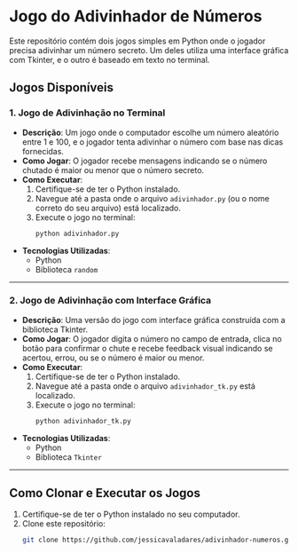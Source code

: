 # Jogo do Adivinhador de Números

Este repositório contém dois jogos simples em Python onde o jogador precisa adivinhar um número secreto. Um deles utiliza uma interface gráfica com Tkinter, e o outro é baseado em texto no terminal.

## Jogos Disponíveis

### 1. Jogo de Adivinhação no Terminal
- **Descrição**: Um jogo onde o computador escolhe um número aleatório entre 1 e 100, e o jogador tenta adivinhar o número com base nas dicas fornecidas.
- **Como Jogar**: O jogador recebe mensagens indicando se o número chutado é maior ou menor que o número secreto.
- **Como Executar**:
  1. Certifique-se de ter o Python instalado.
  2. Navegue até a pasta onde o arquivo `adivinhador.py` (ou o nome correto do seu arquivo) está localizado.
  3. Execute o jogo no terminal:
     ```bash
     python adivinhador.py
     ```
- **Tecnologias Utilizadas**:
  - Python
  - Biblioteca `random`

---

### 2. Jogo de Adivinhação com Interface Gráfica
- **Descrição**: Uma versão do jogo com interface gráfica construída com a biblioteca Tkinter.
- **Como Jogar**: O jogador digita o número no campo de entrada, clica no botão para confirmar o chute e recebe feedback visual indicando se acertou, errou, ou se o número é maior ou menor.
- **Como Executar**:
  1. Certifique-se de ter o Python instalado.
  2. Navegue até a pasta onde o arquivo `adivinhador_tk.py` está localizado.
  3. Execute o jogo no terminal:
     ```bash
     python adivinhador_tk.py
     ```
- **Tecnologias Utilizadas**:
  - Python
  - Biblioteca `Tkinter`

---

## Como Clonar e Executar os Jogos

1. Certifique-se de ter o Python instalado no seu computador.
2. Clone este repositório:
   ```bash
   git clone https://github.com/jessicavaladares/adivinhador-numeros.git
